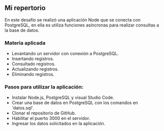## Mi repertorio
En este desafío se realizó una aplicación Node que se conecta con PostgreSQL, en ella es utiliza funciones asíncronas para realizar consultas a la base de datos.


### Materia aplicada
- Levantando un servidor con conexión a PostgreSQL.
- Insertando registros.
- Consultado registros.
- Actualizando registros.
- Eliminando registros.

### Pasos para utilizar la aplicación:
- Instalar Node.js, PostgreSQL y visual Studio Code.
- Crear una base de datos en PostgreSQL con los comandos en 'datos.sql'.
- Clonar el repositorio de GitHub.
- Habilitar el puerto 3000 en el servidor.
- Ingresar los datos solicitados en la aplicación.



